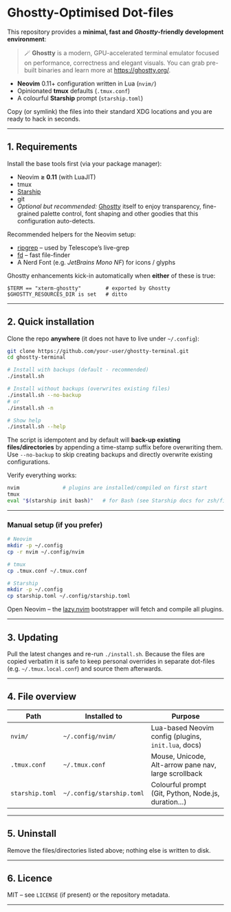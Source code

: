 # Ghostty-Optimised Dot-files

This repository provides a **minimal, fast and *Ghostty*-friendly development environment**:

> 🪄  **Ghostty** is a modern, GPU-accelerated terminal emulator focused on
> performance, correctness and elegant visuals.  You can grab pre-built
> binaries and learn more at <https://ghostty.org/>.

* **Neovim** 0.11+ configuration written in Lua (`nvim/`)
* Opinionated **tmux** defaults (`.tmux.conf`)
* A colourful **Starship** prompt (`starship.toml`)

Copy (or symlink) the files into their standard XDG locations and you are ready to hack in seconds.

---

## 1. Requirements

Install the base tools first (via your package manager):

* Neovim **≥ 0.11** (with LuaJIT)
* tmux
* [Starship](https://starship.rs/)
* git
* *Optional but recommended:* [Ghostty](https://ghostty.org/) itself to enjoy
  transparency, fine-grained palette control, font shaping and other goodies
  that this configuration auto-detects.

Recommended helpers for the Neovim setup:

* [ripgrep](https://github.com/BurntSushi/ripgrep) – used by Telescope’s live-grep
* [fd](https://github.com/sharkdp/fd) – fast file-finder
* A Nerd Font (e.g. *JetBrains Mono NF*) for icons / glyphs

Ghostty enhancements kick-in automatically when **either** of these is true:

```text
$TERM == "xterm-ghostty"        # exported by Ghostty
$GHOSTTY_RESOURCES_DIR is set   # ditto
```

---

## 2. Quick installation

Clone the repo **anywhere** (it does not have to live under `~/.config`):

```bash
git clone https://github.com/your-user/ghostty-terminal.git
cd ghostty-terminal

# Install with backups (default - recommended)
./install.sh

# Install without backups (overwrites existing files)
./install.sh --no-backup
# or
./install.sh -n

# Show help
./install.sh --help
```

The script is idempotent and by default will **back-up existing files/directories** by appending a time-stamp suffix before overwriting them. Use `--no-backup` to skip creating backups and directly overwrite existing configurations.

Verify everything works:

```bash
nvim              # plugins are installed/compiled on first start
tmux
eval "$(starship init bash)"   # for Bash (see Starship docs for zsh/fish)
```

---

### Manual setup (if you prefer)

```bash
# Neovim
mkdir -p ~/.config
cp -r nvim ~/.config/nvim

# tmux
cp .tmux.conf ~/.tmux.conf

# Starship
mkdir -p ~/.config
cp starship.toml ~/.config/starship.toml
```

Open Neovim – the [lazy.nvim] bootstrapper will fetch and compile all plugins.

---

## 3. Updating

Pull the latest changes and re-run `./install.sh`. Because the files are copied verbatim it is safe to keep personal overrides in separate dot-files (e.g. `~/.tmux.local.conf`) and source them afterwards.

---

## 4. File overview

| Path | Installed to | Purpose |
|------|--------------|---------|
| `nvim/`          | `~/.config/nvim/`        | Lua-based Neovim config (plugins, `init.lua`, docs) |
| `.tmux.conf`     | `~/.tmux.conf`           | Mouse, Unicode, Alt-arrow pane nav, large scrollback |
| `starship.toml`  | `~/.config/starship.toml`| Colourful prompt (Git, Python, Node.js, duration…) |

---

## 5. Uninstall

Remove the files/directories listed above; nothing else is written to disk.

---

## 6. Licence

MIT – see `LICENSE` (if present) or the repository metadata.

---

[lazy.nvim]: https://github.com/folke/lazy.nvim
